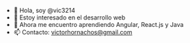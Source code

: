 - 👋 Hola, soy @vic3214
- 👀 Estoy interesado en el desarrollo web
- 🌱 Ahora me encuentro aprendiendo Angular, React.js y Java
- 📫 Contacto: victorhornachos@gmail.com
